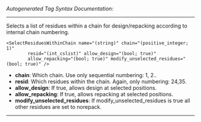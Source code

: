 _Autogenerated Tag Syntax Documentation:_

---
Selects a list of residues within a chain for design/repacking according to internal chain numbering.

```
<SelectResiduesWithinChain name="(string)" chain="(positive_integer; 1)"
        resid="(int_cslist)" allow_design="(bool; true)"
        allow_repacking="(bool; true)" modify_unselected_residues="(bool; true)" />
```

-   **chain**: Which chain. Use only sequential numbering: 1, 2..
-   **resid**: Which residues within the chain. Again, only numbering: 24,35.
-   **allow_design**: If true, allows design at selected positions.
-   **allow_repacking**: If true, allows repacking at selected positions.
-   **modify_unselected_residues**: If modify_unselected_residues is true all other residues are set to norepack.

---
